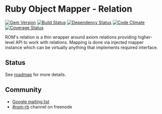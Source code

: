 # Ruby Object Mapper - Relation

[![Gem Version](https://badge.fury.io/rb/rom-relation.png)][gem]
[![Build Status](https://travis-ci.org/rom-rb/rom-relation.png?branch=master)][travis]
[![Dependency Status](https://gemnasium.com/rom-rb/rom-relation.png)][gemnasium]
[![Code Climate](https://codeclimate.com/github/rom-rb/rom-relation.png)][codeclimate]
[![Coverage Status](https://coveralls.io/repos/rom-rb/rom-relation/badge.png?branch=master)][coveralls]

[gem]: https://rubygems.org/gems/rom-relation
[travis]: https://travis-ci.org/rom-rb/rom-relation
[gemnasium]: https://gemnasium.com/rom-rb/rom-relation
[codeclimate]: https://codeclimate.com/github/rom-rb/rom-relation
[coveralls]: https://coveralls.io/r/rom-rb/rom-relation

ROM's relation is a thin wrapper around axiom relations providing higher-level API to work with relations.
Mapping is done via injected mapper instance which can be virtually anything that implements required interface.

## Status

See [roadmap](http://rom-rb.org) for more details.

## Community

* [Google mailing list](https://groups.google.com/forum/?fromgroups#!forum/rom-rb)
* [#rom-rb](http://irclog.whitequark.org/rom-rb) channel on freenode
